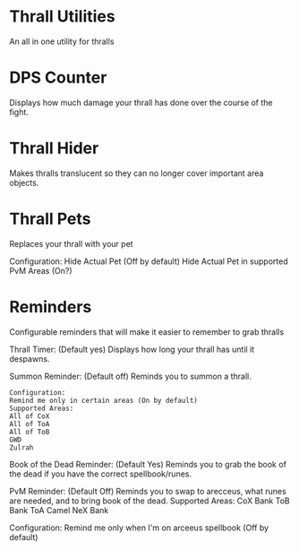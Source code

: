 # Thrall Utilities  
An all in one utility for thralls

# DPS Counter
  Displays how much damage your thrall has done over the course of the fight.
  
# Thrall Hider
  Makes thralls translucent so they can no longer cover important area objects.
  
# Thrall Pets
  Replaces your thrall with your pet
  
  Configuration:
  Hide Actual Pet (Off by default)
  Hide Actual Pet in supported PvM Areas (On?) 
  
# Reminders
  Configurable reminders that will make it easier to remember to grab thralls
  
  Thrall Timer: (Default yes)
    Displays how long your thrall has until it despawns.
    
  Summon Reminder: (Default off)
    Reminds you to summon a thrall.
    
    Configuration:
    Remind me only in certain areas (On by default)
    Supported Areas:
    All of CoX
    All of ToA
    All of ToB
    GWD
    Zulrah
    
    
  Book of the Dead Reminder: (Default Yes)
    Reminds you to grab the book of the dead if you have the correct spellbook/runes.
    
  PvM Reminder: (Default Off)
    Reminds you to swap to arecceus, what runes are needed, and to bring book of the dead.
    Supported Areas:
    CoX Bank
    ToB Bank
    ToA Camel
    NeX Bank
    
   Configuration:
    Remind me only when I'm on arceeus spellbook (Off by default)
    
#
